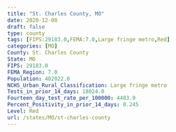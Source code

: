 ```yaml
---
title: "St. Charles County, MO"
date: 2020-12-08
draft: false
type: county
tags: [FIPS:29183.0,FEMA:7.0,Large fringe metro,Red]
categories: [MO]
County: St. Charles County
State: MO
FIPS: 29183.0
FEMA_Region: 7.0
Population: 402022.0
NCHS_Urban_Rural_Classification: Large fringe metro
Tests_in_prior_14_days: 18024.0
Fourteen_day_test_rate_per_100000: 4483.0
Percent_Positivity_in_prior_14_days: 0.245
Level: Red
url: /states/MO/st-charles-county
---
```



